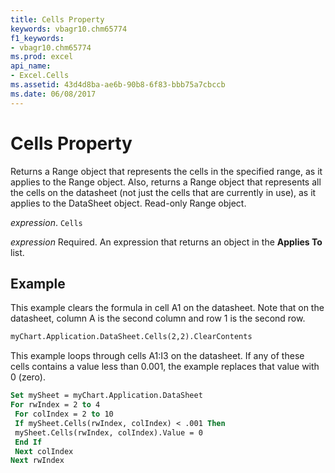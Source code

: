 ```yaml
---
title: Cells Property
keywords: vbagr10.chm65774
f1_keywords:
- vbagr10.chm65774
ms.prod: excel
api_name:
- Excel.Cells
ms.assetid: 43d4d8ba-ae6b-90b8-6f83-bbb75a7cbccb
ms.date: 06/08/2017
---
```



# Cells Property

Returns a Range object that represents the cells in the specified range, as it applies to the Range object. Also, returns a Range object that represents all the cells on the datasheet (not just the cells that are currently in use), as it applies to the DataSheet object. Read-only Range object.

 _expression_. `Cells`

 _expression_ Required. An expression that returns an object in the **Applies To** list.


## Example

This example clears the formula in cell A1 on the datasheet. Note that on the datasheet, column A is the second column and row 1 is the second row.


```vb
myChart.Application.DataSheet.Cells(2,2).ClearContents
```

This example loops through cells A1:I3 on the datasheet. If any of these cells contains a value less than 0.001, the example replaces that value with 0 (zero).




```vb
Set mySheet = myChart.Application.DataSheet 
For rwIndex = 2 to 4 
 For colIndex = 2 to 10 
 If mySheet.Cells(rwIndex, colIndex) < .001 Then 
 mySheet.Cells(rwIndex, colIndex).Value = 0 
 End If 
 Next colIndex 
Next rwIndex
```


